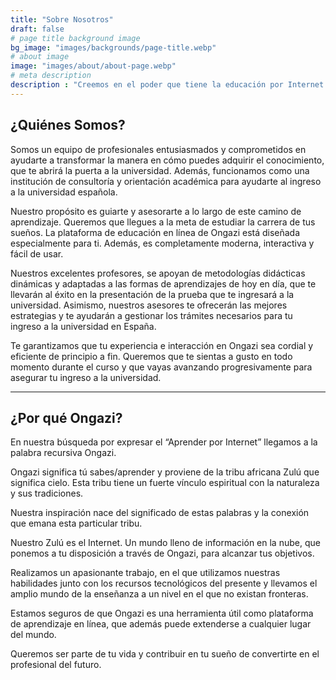 ```yaml
---
title: "Sobre Nosotros"
draft: false
# page title background image
bg_image: "images/backgrounds/page-title.webp"
# about image
image: "images/about/about-page.webp"
# meta description
description : "Creemos en el poder que tiene la educación por Internet y sabemos cómo despertar tu ingenio. Por eso, creamos metodologías didácticas interactivas, en una plataforma de educación en línea moderna y fácil de usar, que te acompaña a donde quiera que vayas. Se parte del futuro y aprende de una manera genial y diferente en Ongazi, donde el saber no conoce fronteras."
---
```


## ¿Quiénes Somos?

Somos un equipo de profesionales entusiasmados y comprometidos en ayudarte a transformar la manera en cómo puedes adquirir el conocimiento, que te abrirá la puerta a la universidad. Además, funcionamos como una institución de consultoría y orientación académica para ayudarte al ingreso a la universidad española.

Nuestro propósito es guiarte y asesorarte a lo largo de este camino de aprendizaje. Queremos que llegues a la meta de estudiar la carrera de tus sueños. La plataforma de educación en línea de Ongazi está diseñada especialmente para ti. Además, es completamente moderna, interactiva y fácil de usar.

Nuestros excelentes profesores, se apoyan de metodologías didácticas dinámicas y adaptadas a las formas de aprendizajes de hoy en día, que te llevarán al éxito en la presentación de la prueba que te ingresará a la universidad. Asimismo, nuestros asesores te ofrecerán las mejores estrategias y te ayudarán a gestionar los trámites necesarios para tu ingreso a la universidad en España.

Te garantizamos que tu experiencia e interacción en Ongazi sea cordial y eficiente de principio a fin. Queremos que te sientas a gusto en todo momento durante el curso y que vayas avanzando progresivamente para asegurar tu ingreso a la universidad.

---

## ¿Por qué Ongazi?

En nuestra búsqueda por expresar el “Aprender por Internet” llegamos a la palabra recursiva Ongazi.

Ongazi  significa tú sabes/aprender y proviene de la tribu africana Zulú que significa cielo. Esta tribu tiene un fuerte vínculo espiritual con la naturaleza y sus tradiciones.

Nuestra inspiración nace del significado de estas palabras y la conexión que emana esta particular tribu.

Nuestro Zulú es el Internet. Un mundo lleno de información en la nube, que ponemos a tu disposición a través de Ongazi, para alcanzar tus objetivos.

Realizamos un apasionante trabajo, en el que utilizamos nuestras habilidades junto con los recursos tecnológicos del presente y llevamos el amplio mundo de la enseñanza a un nivel en el que no existan fronteras.

Estamos seguros de que Ongazi es una herramienta útil como plataforma de aprendizaje en línea, que además puede extenderse a cualquier lugar del mundo.

Queremos ser parte de tu vida y contribuir en tu sueño de convertirte en el profesional del futuro.